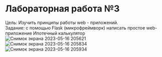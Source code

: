 # Лабораторная работа №3
Цель: Изучить принципы работы web - приложений.<br>
Задание: с помощью Flask (микрофреймворк) написать простое web-приложение Ипотечный калькулятор 
![Снимок экрана 2023-05-16 205621](https://github.com/LinaOskol/lab3_flask/assets/124796450/19549438-7df3-4245-989d-7c2183de2795)
![Снимок экрана 2023-05-16 205834](https://github.com/LinaOskol/lab3_flask/assets/124796450/3c86599b-dd8d-4755-8c6e-6e75db50a6e8)
![Снимок экрана 2023-05-16 205934](https://github.com/LinaOskol/lab3_flask/assets/124796450/0b5c47da-7227-4392-8ece-562ab2d0748b)
